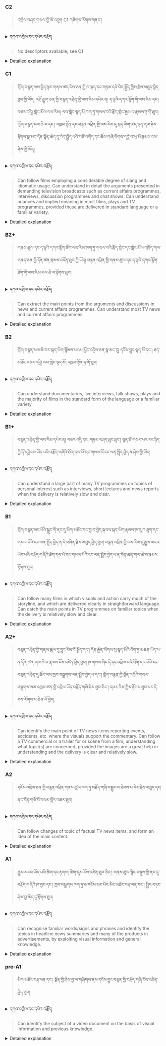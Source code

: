 ### C2
<!-- panels:start -->
<!-- div:left-panel -->

> འགྲེལ་བཤད་གསལ་གྱི་མི་འདུག C1 གཟིགས་རོགས་གནང་། 




<details>
  <summary>དཀའ་འགྲེལ་དང་དཔེར་བརྗོད།</summary>

བདག་གིས་དེ་ལྷག་ཏུ་སྟབས་བདེའི་ཆ་ཤས་སུ་དབྱེ་རུ་བཅུག་པ་སྟེ།

1.སྐད་ཆ་དྭངས་ཤིང་གསལ་བ་སྟེ། འདིས་ཁྱོད་ཀྱིས་གོ་བདེ་ཤེས་སླ་བའི་ཐབས་ལ་བརྟེན་ནས་བཤད་ཆོག་པ་དང་འབྲི་ཆོག་པ་མཚོན་ ཁྱེད་ཀྱིས་དོན་སྙིང་ལྡན་པའི་ཚིག་བཀོལ་ནས་ཉན་མཁན་དང་ཀློག་པ་པོ་རྣམས་ལ་མཚོན་ན་རྙོག་འཛིང་ཆེན་པོ་མེད།
དཔེ་མཚོན་འདི་ལྟར། "དེ་རིང་གི་ནམ་མཁའ་ཧ་ཅང་སྔོ་"ཞེས་པ་ནི་སྟབས་བདེ་ཞིང་གསལ་བའི་ཚིག་གྲུབ་ཤིག་རེད།
</details>


<!-- div:right-panel -->

> No descriptors available; see C1




<details>

  <summary>Detailed explanation</summary>

It means that the written text is entirely devoid of spelling, punctuation, grammar, or any other mistakes that would compromise its correctness, clarity, or adherence to the established rules and conventions of the writing system.

</details>

<!-- panels:end -->




### C1
<!-- panels:start -->
<!-- div:left-panel -->

>  གློག་བརྙན་ལས་བྱེད་ལྟར་གནས་ཚད་ངེས་ཅན་གྱི་ཁ་སྐད་དང་གཏམ་དཔེ་བེད་སྤྱོད་ཀྱིས་རྗེས་མཐུད་བྱེད་ཐུབ་ཀྱི་ཡོད།
འགྲོ་རྒྱུག་ཅན་གྱི་བརྙན་འཕྲིན་གྱི་ལས་རིམ་དཔེར་ན། ད་ལྟའི་དཀའ་རྙོག་གི་ལས་རིམ་དང་། བཅར་འདྲི། གླེང་མོལ་ལས་རིམ། ལབ་གླེང་ལྟད་མོ་ཁག་ཏུ་གསལ་བའི་རྩོད་གླེང་རྒྱས་པ་རྣམས་ཧ་གོ་ཐུབ།
གློག་བརྙན་ཕལ་ཆེ་བ་དང་། འཁྲབ་སྟོན་དང་བརྙན་འཕྲིན་གྱི་ལས་རིམ་དུ་སྐད་ཡིག་ཚད་ལྡན་ནམ་ཤེས་རྟོགས་སྣ་མང་དོན་སྟོན་ཆེད་དུ་བེད་སྤྱོད་པའི་བཟོ་བཀོད་དང་ཚོས་གཞི་སོགས་དབྱེ་བ་ཕྲ་མོ་རྣམས་ངས་ཤེས་ཀྱི་ཡོད། 



<details>
  <summary>དཀའ་འགྲེལ་དང་དཔེར་བརྗོད།</summary>

བདག་གིས་དེ་ལྷག་ཏུ་སྟབས་བདེའི་ཆ་ཤས་སུ་དབྱེ་རུ་བཅུག་པ་སྟེ།

1.སྐད་ཆ་དྭངས་ཤིང་གསལ་བ་སྟེ། འདིས་ཁྱོད་ཀྱིས་གོ་བདེ་ཤེས་སླ་བའི་ཐབས་ལ་བརྟེན་ནས་བཤད་ཆོག་པ་དང་འབྲི་ཆོག་པ་མཚོན་ ཁྱེད་ཀྱིས་དོན་སྙིང་ལྡན་པའི་ཚིག་བཀོལ་ནས་ཉན་མཁན་དང་ཀློག་པ་པོ་རྣམས་ལ་མཚོན་ན་རྙོག་འཛིང་ཆེན་པོ་མེད།
དཔེ་མཚོན་འདི་ལྟར། "དེ་རིང་གི་ནམ་མཁའ་ཧ་ཅང་སྔོ་"ཞེས་པ་ནི་སྟབས་བདེ་ཞིང་གསལ་བའི་ཚིག་གྲུབ་ཤིག་རེད།
</details>

<!-- div:right-panel -->

>Can follow films employing a considerable degree of slang and idiomatic usage.
Can understand in detail the arguments presented in demanding television broadcasts such as current affairs programmes, interviews, discussion programmes and chat shows.
Can understand nuances and implied meaning in most films, plays and TV programmes, provided these are delivered in standard language or a familiar variety.




<details>

  <summary>Detailed explanation</summary>

Let me break it down into simpler parts:

1. Clear and fluent language: This means that you can speak or write in a way that is easy to understand. You use words that make sense and are not too complicated for the listener or reader.
Example: "The sky is blue today" is a clear and simple sentence.

</details>

<!-- panels:end -->




### B2+
<!-- panels:start -->
<!-- div:left-panel -->

> གནས་ཚུལ་དང་ད་ལྟའི་དཀའ་རྙོག་ཐོག་ལས་རིམ་ཁག་ཏུ་གསལ་བའི་རྩོད་གླེང་དང་གླེང་མོལ་འཁྲོད་གལ་གནད་ཅན་གྱི་དོན་ཚན་རྣམས་འདོན་ཐུབ་ཀྱི་ཡོད།
བརྙན་འཔྲིན་གྱི་གནས་ཚུལ་དང་ད་ལྟའི་དཀའ་རྙོག་ཐོག་གི་ལས་རིམ་ཕལ་ཆེ་བ་རྟོགས་ཐུབ། 



<details>
  <summary>དཀའ་འགྲེལ་དང་དཔེར་བརྗོད།</summary>

བདག་གིས་དེ་ལྷག་ཏུ་སྟབས་བདེའི་ཆ་ཤས་སུ་དབྱེ་རུ་བཅུག་པ་སྟེ།

1.སྐད་ཆ་དྭངས་ཤིང་གསལ་བ་སྟེ། འདིས་ཁྱོད་ཀྱིས་གོ་བདེ་ཤེས་སླ་བའི་ཐབས་ལ་བརྟེན་ནས་བཤད་ཆོག་པ་དང་འབྲི་ཆོག་པ་མཚོན་ ཁྱེད་ཀྱིས་དོན་སྙིང་ལྡན་པའི་ཚིག་བཀོལ་ནས་ཉན་མཁན་དང་ཀློག་པ་པོ་རྣམས་ལ་མཚོན་ན་རྙོག་འཛིང་ཆེན་པོ་མེད།
དཔེ་མཚོན་འདི་ལྟར། "དེ་རིང་གི་ནམ་མཁའ་ཧ་ཅང་སྔོ་"ཞེས་པ་ནི་སྟབས་བདེ་ཞིང་གསལ་བའི་ཚིག་གྲུབ་ཤིག་རེད།
</details>


<!-- div:right-panel -->

>Can extract the main points from the arguments and discussions in news and current affairs programmes.
Can understand most TV news and current affairs programmes.




<details>

  <summary>Detailed explanation</summary>

Let me break it down into simpler parts:

1. Clear and fluent language: This means that you can speak or write in a way that is easy to understand. You use words that make sense and are not too complicated for the listener or reader.
Example: "The sky is blue today" is a clear and simple sentence.

</details>

<!-- panels:end -->




### B2
<!-- panels:start -->
<!-- div:left-panel -->

> གློག་བརྙན་ཕལ་ཆེ་བར་སྐད་ཡིག་སྙོམས་པའམ་མྱོང་འདྲིས་ཅན་སྣ་མང་དུ། དངོས་བྱུང་ལྟད་མོ་དང་། ཐད་མཐོང་བཅར་འདྲི། ལབ་གླེང་ལྟད་མོ། འཁྲབ་སྟོན་ཧ་གོ་ཐུབ། 



<details>
  <summary>དཀའ་འགྲེལ་དང་དཔེར་བརྗོད།</summary>

བདག་གིས་དེ་ལྷག་ཏུ་སྟབས་བདེའི་ཆ་ཤས་སུ་དབྱེ་རུ་བཅུག་པ་སྟེ།

1.སྐད་ཆ་དྭངས་ཤིང་གསལ་བ་སྟེ། འདིས་ཁྱོད་ཀྱིས་གོ་བདེ་ཤེས་སླ་བའི་ཐབས་ལ་བརྟེན་ནས་བཤད་ཆོག་པ་དང་འབྲི་ཆོག་པ་མཚོན་ ཁྱེད་ཀྱིས་དོན་སྙིང་ལྡན་པའི་ཚིག་བཀོལ་ནས་ཉན་མཁན་དང་ཀློག་པ་པོ་རྣམས་ལ་མཚོན་ན་རྙོག་འཛིང་ཆེན་པོ་མེད།
དཔེ་མཚོན་འདི་ལྟར། "དེ་རིང་གི་ནམ་མཁའ་ཧ་ཅང་སྔོ་"ཞེས་པ་ནི་སྟབས་བདེ་ཞིང་གསལ་བའི་ཚིག་གྲུབ་ཤིག་རེད།
</details>


<!-- div:right-panel -->

> Can understand documentaries, live interviews, talk shows, plays and the majority of films in the standard form of the language or a familiar variety.



<details>

  <summary>Detailed explanation</summary>

Let me break it down into simpler parts:

1. Clear and fluent language: This means that you can speak or write in a way that is easy to understand. You use words that make sense and are not too complicated for the listener or reader.
Example: "The sky is blue today" is a clear and simple sentence.

</details>

<!-- panels:end -->






### B1+
<!-- panels:start -->
<!-- div:left-panel -->

> བརྙན་འཕྲིན་གྱི་ལས་རིམ་དཔེར་ན། བཅར་འདྲི་དང། གཏམ་བཤད་ཐུང་ཐུང་། སྙན་ཐོ་གསར་པར་རང་ཉིད་ཀྱི་དོ་དབྱིངས་ཡོད་པའི་བརྗོད་གཞིའི་ཐོག་དལ་པོ་དང་གསལ་པོ་ངང་ལན་སྤྲོད་བྱེད་ན་ཤེས་ཀྱི་ཡོད། 



<details>
  <summary>དཀའ་འགྲེལ་དང་དཔེར་བརྗོད།</summary>

བདག་གིས་དེ་ལྷག་ཏུ་སྟབས་བདེའི་ཆ་ཤས་སུ་དབྱེ་རུ་བཅུག་པ་སྟེ།

1.སྐད་ཆ་དྭངས་ཤིང་གསལ་བ་སྟེ། འདིས་ཁྱོད་ཀྱིས་གོ་བདེ་ཤེས་སླ་བའི་ཐབས་ལ་བརྟེན་ནས་བཤད་ཆོག་པ་དང་འབྲི་ཆོག་པ་མཚོན་ ཁྱེད་ཀྱིས་དོན་སྙིང་ལྡན་པའི་ཚིག་བཀོལ་ནས་ཉན་མཁན་དང་ཀློག་པ་པོ་རྣམས་ལ་མཚོན་ན་རྙོག་འཛིང་ཆེན་པོ་མེད།
དཔེ་མཚོན་འདི་ལྟར། "དེ་རིང་གི་ནམ་མཁའ་ཧ་ཅང་སྔོ་"ཞེས་པ་ནི་སྟབས་བདེ་ཞིང་གསལ་བའི་ཚིག་གྲུབ་ཤིག་རེད།
</details>

<!-- div:right-panel -->

> Can understand a large part of many TV programmes on topics of personal interest such as interviews, short lectures and news reports when the delivery is relatively slow and clear.



<details>

  <summary>Detailed explanation</summary>

Let me break it down into simpler parts:

1. Clear and fluent language: This means that you can speak or write in a way that is easy to understand. You use words that make sense and are not too complicated for the listener or reader.
Example: "The sky is blue today" is a clear and simple sentence.

</details>

<!-- panels:end -->

### B1
<!-- panels:start -->
<!-- div:left-panel -->

> གློག་བརྙན་མང་པོའི་སྒྲུང་གི་ནང་དུ་མིག་མཐོང་དང་བྱ་བ་བྱེད་སྐབས་སྐད་ཡིག་རྣམས་ཁ་རུ་ཁ་ཐུག་དང་གསལ་པོའི་ངང་ལན་སྤྲོད་བྱེད་ན་དེ་བཞིན་རྗེས་མཐུད་བྱེད་ཐུབ། 
བརྙན་འཕྲིན་གྱི་ལས་རིམ་དུ་རྒྱུས་མངའ་ཡོད་པའི་བརྗོད་གཞིའི་ཐོག་དལ་པོ་དང་གསལ་པོའི་ངང་ལན་སྤྲོད་བྱེད་པ་ན་དོན་ཚན་གལ་ཆེ་བ་རྣམས་རྟོགས་ཐུབ།




<details>
  <summary>དཀའ་འགྲེལ་དང་དཔེར་བརྗོད།</summary>

བདག་གིས་དེ་ལྷག་ཏུ་སྟབས་བདེའི་ཆ་ཤས་སུ་དབྱེ་རུ་བཅུག་པ་སྟེ།

1.སྐད་ཆ་དྭངས་ཤིང་གསལ་བ་སྟེ། འདིས་ཁྱོད་ཀྱིས་གོ་བདེ་ཤེས་སླ་བའི་ཐབས་ལ་བརྟེན་ནས་བཤད་ཆོག་པ་དང་འབྲི་ཆོག་པ་མཚོན་ ཁྱེད་ཀྱིས་དོན་སྙིང་ལྡན་པའི་ཚིག་བཀོལ་ནས་ཉན་མཁན་དང་ཀློག་པ་པོ་རྣམས་ལ་མཚོན་ན་རྙོག་འཛིང་ཆེན་པོ་མེད།
དཔེ་མཚོན་འདི་ལྟར། "དེ་རིང་གི་ནམ་མཁའ་ཧ་ཅང་སྔོ་"ཞེས་པ་ནི་སྟབས་བདེ་ཞིང་གསལ་བའི་ཚིག་གྲུབ་ཤིག་རེད།
</details>

<!-- div:right-panel -->

> Can follow many films in which visuals and action carry much of the storyline, and which are delivered clearly in straightforward language.
Can catch the main points in TV programmes on familiar topics when the delivery is relatively slow and clear.




<details>

  <summary>Detailed explanation</summary>

Let me break it down into simpler parts:

1. Clear and fluent language: This means that you can speak or write in a way that is easy to understand. You use words that make sense and are not too complicated for the listener or reader.
Example: "The sky is blue today" is a clear and simple sentence.

</details>

<!-- panels:end -->





### A2+
<!-- panels:start -->
<!-- div:left-panel -->

> བརྙན་འཕྲིན་གྱི་གནས་ཚུལ་དུ་བྱུང་རིམ་ངོ་སྤྲོད་དང་། དོན་རྐྱེན་སོགས་སུ་ལྟད་མོའི་འོག་ཏུ་མཆན་ཡོད་པ་ན་དོན་ཚན་གལ་ཆེ་བ་རྣམས་ངོས་འཛིན་བྱེད་ཐུབ། 
ཁ་གསལ་ཞིང་དེ་དང་འབྲེལ་བའི་ཐོག་དལ་པོའི་ངང་བརྙན་འཕྲིན་དུ་ཚོང་ལས་ཁྱབ་བསྒྲགས་ལན་སྤྲོད་བྱེད་པ་དང་། གློག་བརྙན་གྱི་སྔོན་འགྲོའི་གསལ་བསྒྲགས་སམ་འཁྲབ་ཚན་གྱི་འབྲེལ་ཡོད་བརྗོད་གཞི་ཤེས་ཐུབ་ཅིང་། དཔར་རིས་ཀྱིས་རྟོགས་ཐུབ་པར་དེ་བས་རོགས་པ་ཆེན་པོ་བྱེད།

<details>
  <summary>དཀའ་འགྲེལ་དང་དཔེར་བརྗོད།</summary>

བདག་གིས་དེ་ལྷག་ཏུ་སྟབས་བདེའི་ཆ་ཤས་སུ་དབྱེ་རུ་བཅུག་པ་སྟེ།

1.སྐད་ཆ་དྭངས་ཤིང་གསལ་བ་སྟེ། འདིས་ཁྱོད་ཀྱིས་གོ་བདེ་ཤེས་སླ་བའི་ཐབས་ལ་བརྟེན་ནས་བཤད་ཆོག་པ་དང་འབྲི་ཆོག་པ་མཚོན་ ཁྱེད་ཀྱིས་དོན་སྙིང་ལྡན་པའི་ཚིག་བཀོལ་ནས་ཉན་མཁན་དང་ཀློག་པ་པོ་རྣམས་ལ་མཚོན་ན་རྙོག་འཛིང་ཆེན་པོ་མེད།
དཔེ་མཚོན་འདི་ལྟར། "དེ་རིང་གི་ནམ་མཁའ་ཧ་ཅང་སྔོ་"ཞེས་པ་ནི་སྟབས་བདེ་ཞིང་གསལ་བའི་ཚིག་གྲུབ་ཤིག་རེད།
</details>

<!-- div:right-panel -->

> Can identify the main point of TV news items reporting events, accidents, etc. where the visuals support the commentary.
Can follow a TV commercial or a trailer for or scene from a film, understanding what topic(s) are concerned, provided the images are a great help in understanding and the delivery is clear and relatively slow.



<details>

  <summary>Detailed explanation</summary>

Let me break it down into simpler parts:

1. Clear and fluent language: This means that you can speak or write in a way that is easy to understand. You use words that make sense and are not too complicated for the listener or reader.
Example: "The sky is blue today" is a clear and simple sentence.

</details>

<!-- panels:end -->



### A2
<!-- panels:start -->
<!-- div:left-panel -->

> དངོས་འབྲེལ་ཅན་གྱི་བརྙན་འཕྲིན་གནས་ཚུལ་ཁག་ཏུ་བརྗོད་གཞི་བསྒྱུར་བ་ཐེབས་པ་དེར་རྗེས་མཐུད་དང། ནང་དོན་གཙོ་བོ་བསམ་བློར་འཆར་ཐུབ། 

<details>
  <summary>དཀའ་འགྲེལ་དང་དཔེར་བརྗོད།</summary>

བདག་གིས་དེ་ལྷག་ཏུ་སྟབས་བདེའི་ཆ་ཤས་སུ་དབྱེ་རུ་བཅུག་པ་སྟེ།

1.སྐད་ཆ་དྭངས་ཤིང་གསལ་བ་སྟེ། འདིས་ཁྱོད་ཀྱིས་གོ་བདེ་ཤེས་སླ་བའི་ཐབས་ལ་བརྟེན་ནས་བཤད་ཆོག་པ་དང་འབྲི་ཆོག་པ་མཚོན་ ཁྱེད་ཀྱིས་དོན་སྙིང་ལྡན་པའི་ཚིག་བཀོལ་ནས་ཉན་མཁན་དང་ཀློག་པ་པོ་རྣམས་ལ་མཚོན་ན་རྙོག་འཛིང་ཆེན་པོ་མེད།
དཔེ་མཚོན་འདི་ལྟར། "དེ་རིང་གི་ནམ་མཁའ་ཧ་ཅང་སྔོ་"ཞེས་པ་ནི་སྟབས་བདེ་ཞིང་གསལ་བའི་ཚིག་གྲུབ་ཤིག་རེད།
</details>

<!-- div:right-panel -->

> Can follow changes of topic of factual TV news items, and form an idea of the main content.


<details>

  <summary>Detailed explanation</summary>

Let me break it down into simpler parts:

1. Clear and fluent language: This means that you can speak or write in a way that is easy to understand. You use words that make sense and are not too complicated for the listener or reader.
Example: "The sky is blue today" is a clear and simple sentence.

</details>

<!-- panels:end -->




### A1
<!-- panels:start -->
<!-- div:left-panel -->

>རྒྱུས་མངའ་ཡོད་པའི་ཚིག་དང་རྟགས། ཚིག་དུམ་ངོས་འཛིན་ཐུབ་ཅིང་། གནས་ཚུལ་སྙིང་བསྡུས་ཀྱི་ནང་དུ་བརྗོད་གཞིའི་ཁ་བྱང་དང་། ཁྱབ་བསྒྲགས་ཁག་ཏུ་ཅ་དངོས་མང་པོར་མིང་མཐོང་བརྡ་ལན་དང་། སྤྱིར་བཏང་ཤེས་བྱ་ཆེད་དུ་རྟོགས་ཐུབ། 
 
<details>
  <summary>དཀའ་འགྲེལ་དང་དཔེར་བརྗོད།</summary>

བདག་གིས་དེ་ལྷག་ཏུ་སྟབས་བདེའི་ཆ་ཤས་སུ་དབྱེ་རུ་བཅུག་པ་སྟེ།

1.སྐད་ཆ་དྭངས་ཤིང་གསལ་བ་སྟེ། འདིས་ཁྱོད་ཀྱིས་གོ་བདེ་ཤེས་སླ་བའི་ཐབས་ལ་བརྟེན་ནས་བཤད་ཆོག་པ་དང་འབྲི་ཆོག་པ་མཚོན་ ཁྱེད་ཀྱིས་དོན་སྙིང་ལྡན་པའི་ཚིག་བཀོལ་ནས་ཉན་མཁན་དང་ཀློག་པ་པོ་རྣམས་ལ་མཚོན་ན་རྙོག་འཛིང་ཆེན་པོ་མེད།
དཔེ་མཚོན་འདི་ལྟར། "དེ་རིང་གི་ནམ་མཁའ་ཧ་ཅང་སྔོ་"ཞེས་པ་ནི་སྟབས་བདེ་ཞིང་གསལ་བའི་ཚིག་གྲུབ་ཤིག་རེད།
</details>

<!-- div:right-panel -->

> Can recognise familiar words/signs and phrases and identify the topics in headline news summaries and many of the products in advertisements, by exploiting visual information and general knowledge.


<details>

  <summary>Detailed explanation</summary>

Let me break it down into simpler parts:

1. Can communicate very basic information about personal details in a simple way.

</details>

<!-- panels:end -->




### pre-A1
<!-- panels:start -->
<!-- div:left-panel -->

> མིག་མཐོང་བརྡ་ལན་དང་། སྔོན་གྱི་ཤེས་བྱ་ལ་གཞིགས་ནས་དངོས་བྱུང་བརྙན་གྱི་བརྗོད་གཞི་ངོས་འཛིན་བྱེད་ཐུབ། 

<details>
  <summary>དཀའ་འགྲེལ་དང་དཔེར་བརྗོད།</summary>

བདག་གིས་དེ་ལྷག་ཏུ་སྟབས་བདེའི་ཆ་ཤས་སུ་དབྱེ་རུ་བཅུག་པ་སྟེ།

1.སྐད་ཆ་དྭངས་ཤིང་གསལ་བ་སྟེ། འདིས་ཁྱོད་ཀྱིས་གོ་བདེ་ཤེས་སླ་བའི་ཐབས་ལ་བརྟེན་ནས་བཤད་ཆོག་པ་དང་འབྲི་ཆོག་པ་མཚོན་ ཁྱེད་ཀྱིས་དོན་སྙིང་ལྡན་པའི་ཚིག་བཀོལ་ནས་ཉན་མཁན་དང་ཀློག་པ་པོ་རྣམས་ལ་མཚོན་ན་རྙོག་འཛིང་ཆེན་པོ་མེད།
དཔེ་མཚོན་འདི་ལྟར། "དེ་རིང་གི་ནམ་མཁའ་ཧ་ཅང་སྔོ་"ཞེས་པ་ནི་སྟབས་བདེ་ཞིང་གསལ་བའི་ཚིག་གྲུབ་ཤིག་རེད།
</details>

<!-- div:right-panel -->

> Can identify the subject of a video document on the basis of visual information and previous knowledge.

<details>

  <summary>Detailed explanation</summary>

Let me break it down into simpler parts:

1. Can communicate very basic information about personal details in a simple way.

</details>

<!-- panels:end -->


